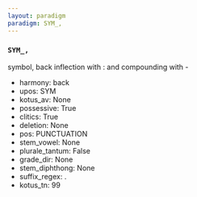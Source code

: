 ```yaml
---
layout: paradigm
paradigm: SYM_,
---
```

### ` SYM_, `

symbol, back inflection with : and compounding with -
* harmony: back
* upos: SYM
* kotus_av: None
* possessive: True
* clitics: True
* deletion: None
* pos: PUNCTUATION
* stem_vowel: None
* plurale_tantum: False
* grade_dir: None
* stem_diphthong: None
* suffix_regex: .
* kotus_tn: 99
